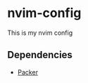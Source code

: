 # nvim-config
This is my nvim config
## Dependencies
* [Packer](https://github.com/wbthomason/packer.nvim)

